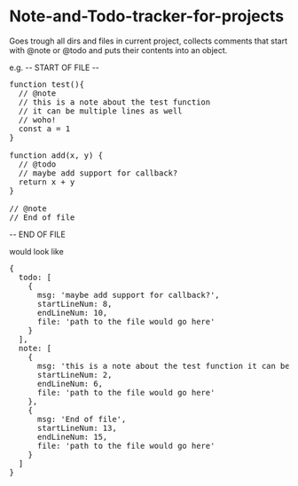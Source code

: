 # Note-and-Todo-tracker-for-projects
Goes trough all dirs and files in current project, collects comments that start with @note or @todo and puts their contents into an object.

e.g.
-- START OF FILE --
<pre>
function test(){
  // @note
  // this is a note about the test function
  // it can be multiple lines as well
  // woho!
  const a = 1
}

function add(x, y) {
  // @todo
  // maybe add support for callback?
  return x + y
}

// @note
// End of file
</pre>
-- END OF FILE

would look like
<pre>
{
  todo: [
    {
      msg: 'maybe add support for callback?',
      startLineNum: 8,
      endLineNum: 10,
      file: 'path to the file would go here'
    }
  ],
  note: [
    {
      msg: 'this is a note about the test function it can be multiple lines as well woho!',
      startLineNum: 2,
      endLineNum: 6,
      file: 'path to the file would go here'
    }, 
    {
      msg: 'End of file',
      startLineNum: 13,
      endLineNum: 15,
      file: 'path to the file would go here'
    }
  ]
}
</pre>
